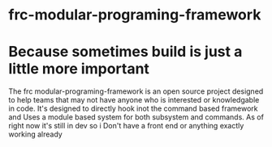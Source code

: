 # frc-modular-programing-framework
# Because sometimes build is just a little more important 

The frc modular-programing-framework is an open source project designed to help teams that may not have anyone who is interested or knowledgable in code. It's designed to directly hook inot the command based framework and Uses a module based system for both subsystem and commands. As of right now it's still in dev so i Don't have a front end or anything exactly working already

